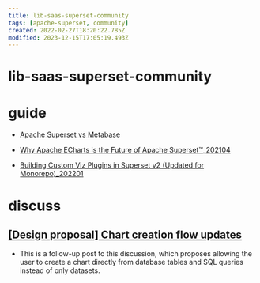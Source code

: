 ```yaml
---
title: lib-saas-superset-community
tags: [apache-superset, community]
created: 2022-02-27T18:20:22.785Z
modified: 2023-12-15T17:05:19.493Z
---
```


# lib-saas-superset-community

# guide

- [Apache Superset vs Metabase](https://preset.io/blog/superset-vs-metabase/)

- [Why Apache ECharts is the Future of Apache Superset™_202104](https://preset.io/blog/2021-4-1-why-echarts/)

- [Building Custom Viz Plugins in Superset v2 (Updated for Monorepo)_202201](https://preset.io/blog/building-custom-viz-plugins-in-superset-v2/)
# discuss

## [[Design proposal] Chart creation flow updates](https://github.com/apache/superset/discussions/18803)

- This is a follow-up post to this discussion, which proposes allowing the user to create a chart directly from database tables and SQL queries instead of only datasets.
